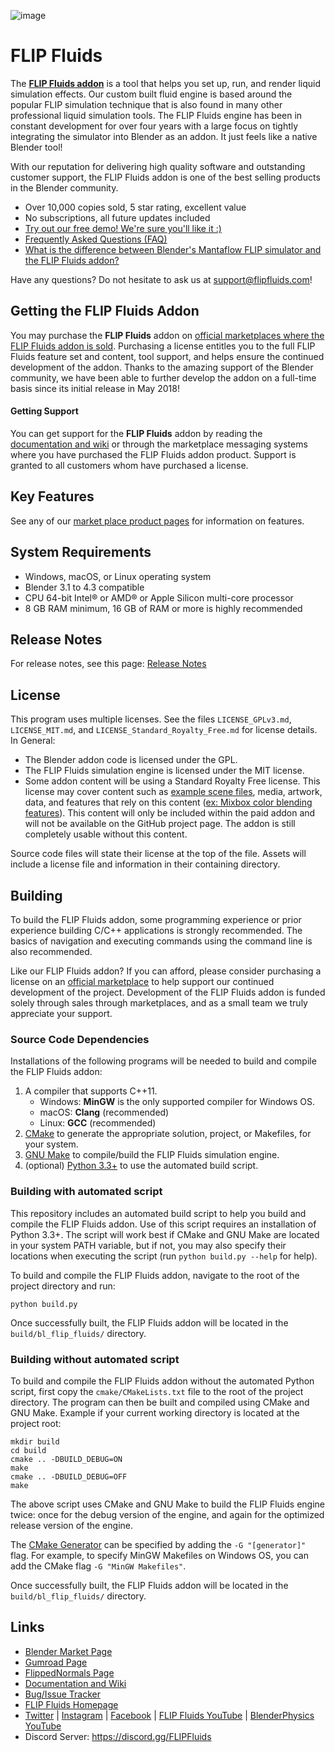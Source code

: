 ![image](https://github.com/rlguy/Blender-FLIP-Fluids/assets/4285191/53714857-6f04-45c8-8c97-694e37cfb6b9)

# FLIP Fluids

The **[FLIP Fluids addon](https://blendermarket.com/products/flipfluids?ref=2685)** is a tool that helps you set up, run, and render liquid simulation effects. Our custom built fluid engine is based around the popular FLIP simulation technique that is also found in many other professional liquid simulation tools. The FLIP Fluids engine has been in constant development for over four years with a large focus on tightly integrating the simulator into Blender as an addon. It just feels like a native Blender tool!

With our reputation for delivering high quality software and outstanding customer support, the FLIP Fluids addon is one of the best selling products in the Blender community.

- Over 10,000 copies sold, 5 star rating, excellent value
- No subscriptions, all future updates included
- [Try out our free demo! We're sure you'll like it :)](https://github.com/rlguy/Blender-FLIP-Fluids/wiki/FLIP-Fluids-Demo-Addon)
- [Frequently Asked Questions (FAQ)](https://github.com/rlguy/Blender-FLIP-Fluids/wiki/Frequently-Asked-Questions)
- [What is the difference between Blender's Mantaflow FLIP simulator and the FLIP Fluids addon?](https://github.com/rlguy/Blender-FLIP-Fluids/wiki/Frequently-Asked-Questions#what-is-the-difference-between-blenders-mantaflow-fluid-simulator-and-the-flip-fluids-addon)

Have any questions? Do not hesitate to ask us at support@flipfluids.com!

## Getting the FLIP Fluids Addon

You may purchase the **FLIP Fluids** addon on [official marketplaces where the FLIP Fluids addon is sold](https://github.com/rlguy/Blender-FLIP-Fluids/wiki/Official-Marketplaces-of-the-FLIP-Fluids-Addon). Purchasing a license entitles you to the full FLIP Fluids feature set and content, tool support, and helps ensure the continued development of the addon. Thanks to the amazing support of the Blender community, we have been able to further develop the addon on a full-time basis since its initial release in May 2018!

#### Getting Support

You can get support for the **FLIP Fluids** addon by reading the [documentation and wiki](https://github.com/rlguy/Blender-FLIP-Fluids-Beta/wiki) or through the marketplace messaging systems where you have purchased the FLIP Fluids addon product. Support is granted to all customers whom have purchased a license.

## Key Features

See any of our [market place product pages](https://github.com/rlguy/Blender-FLIP-Fluids/wiki/Official-Marketplaces-of-the-FLIP-Fluids-Addon#where-to-buy-the-flip-fluids-addon) for information on features.

## System Requirements

- Windows, macOS, or Linux operating system
- Blender 3.1 to 4.3 compatible
- CPU 64-bit Intel® or AMD® or Apple Silicon multi-core processor
- 8 GB RAM minimum, 16 GB of RAM or more is highly recommended

## Release Notes

For release notes, see this page: [Release Notes](https://github.com/rlguy/Blender-FLIP-Fluids/wiki/Release-Notes)

## License

This program uses multiple licenses. See the files ```LICENSE_GPLv3.md```, ```LICENSE_MIT.md```, and ```LICENSE_Standard_Royalty_Free.md``` for license details. In General:

- The Blender addon code is licensed under the GPL.
- The FLIP Fluids simulation engine is licensed under the MIT license.
- Some addon content will be using a Standard Royalty Free license. This license may cover content such as [example scene files](https://github.com/rlguy/Blender-FLIP-Fluids/wiki/Example-Scene-Descriptions), media, artwork, data, and features that rely on this content ([ex: Mixbox color blending features](https://github.com/rlguy/Blender-FLIP-Fluids/wiki/Mixbox-Installation-and-Uninstallation)). This content will only be included within the paid addon and will not be available on the GitHub project page. The addon is still completely usable without this content.

Source code files will state their license at the top of the file. Assets will include a license file and information in their containing directory.

## Building

To build the FLIP Fluids addon, some programming experience or prior experience building C/C++ applications is strongly recommended. The basics of navigation and executing commands using the command line is also recommended.

Like our FLIP Fluids addon? If you can afford, please consider purchasing a license on an [official marketplace](https://github.com/rlguy/Blender-FLIP-Fluids/wiki/Official-Marketplaces-of-the-FLIP-Fluids-Addon) to help support our continued development of the project. Development of the FLIP Fluids addon is funded solely through sales through marketplaces, and as a small team we truly appreciate your support.

### Source Code Dependencies

Installations of the following programs will be needed to build and compile the FLIP Fluids addon:

1. A compiler that supports C++11.
    - Windows: **MinGW** is the only supported compiler for Windows OS.
    - macOS: **Clang** (recommended)
    - Linux: **GCC** (recommended)
2. [CMake](https://cmake.org/) to generate the appropriate solution, project, or Makefiles, for your system.
3. [GNU Make](https://www.gnu.org/software/make/) to compile/build the FLIP Fluids simulation engine.
4. (optional) [Python 3.3+](https://www.python.org/) to use the automated build script.

### Building with automated script

This repository includes an automated build script to help you build and compile the FLIP Fluids addon. Use of this script requires an installation of Python 3.3+. The script will work best if CMake and GNU Make are located in your system PATH variable, but if not, you may also specify their locations when executing the script (run ```python build.py --help``` for help).

To build and compile the FLIP Fluids addon, navigate to the root of the project directory and run:

```
python build.py
```

Once successfully built, the FLIP Fluids addon will be located in the ```build/bl_flip_fluids/``` directory.

### Building without automated script

To build and compile the FLIP Fluids addon without the automated Python script, first copy the ```cmake/CMakeLists.txt``` file to the root of the project directory. The program can then be built and compiled using CMake and GNU Make. Example if your current working directory is located at the project root:

```
mkdir build
cd build
cmake .. -DBUILD_DEBUG=ON
make
cmake .. -DBUILD_DEBUG=OFF
make
```

The above script uses CMake and GNU Make to build the FLIP Fluids engine twice: once for the debug version of the engine, and again for the optimized release version of the engine.

The [CMake Generator](https://cmake.org/cmake/help/latest/manual/cmake-generators.7.html) can be specified by adding the ```-G "[generator]"``` flag. For example, to specify MinGW Makefiles on Windows OS, you can add the CMake flag ```-G "MinGW Makefiles"```.

Once successfully built, the FLIP Fluids addon will be located in the ```build/bl_flip_fluids/``` directory.

## Links

- [Blender Market Page](https://www.blendermarket.com/products/flipfluids)
- [Gumroad Page](https://flipfluids.gumroad.com/l/flipfluids)
- [FlippedNormals Page](https://flippednormals.com/product/the-flip-fluids-addon-for-blender-16173?dst=4DxRZXXT)
- [Documentation and Wiki](https://github.com/rlguy/Blender-FLIP-Fluids/wiki)
- [Bug/Issue Tracker](https://github.com/rlguy/Blender-FLIP-Fluids/issues)
- [FLIP Fluids Homepage](http://flipfluids.com)
- [Twitter](https://twitter.com/flipfluids) | [Instagram](https://www.instagram.com/flip.fluids/) | [Facebook](https://www.facebook.com/FLIPFluids/) | [FLIP Fluids YouTube](https://www.youtube.com/flipfluids) | [BlenderPhysics YouTube](https://www.youtube.com/blenderphysicsvideos)
- Discord Server: https://discord.gg/FLIPFluids
